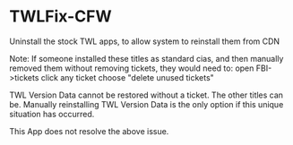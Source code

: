 # TWLFix-CFW
Uninstall the stock TWL apps, to allow system to reinstall them from CDN


Note: 
If someone installed these titles as standard cias, and then manually removed them without removing tickets, they would need to:
open FBI->tickets
click any ticket
choose "delete unused tickets"

TWL Version Data cannot be restored without a ticket. The other titles can be.
Manually reinstalling TWL Version Data is the only option if this unique situation has occurred. 

This App does not resolve the above issue.
